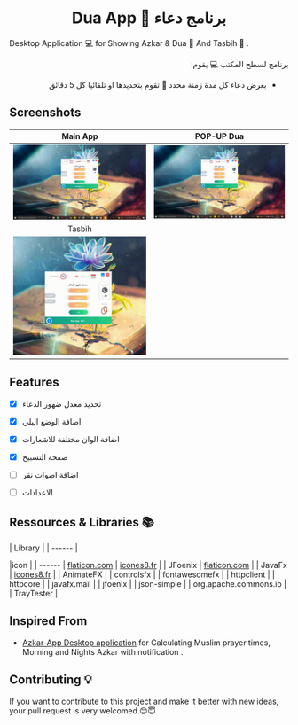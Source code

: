 <h1 align="center"> Dua App 🤲 برنامج دعاء </h1>

Desktop Application 💻 for Showing Azkar & Dua 🤲 And Tasbih 📿 . <br />

<div align="right" dir="rtl">
برنامج لسطح المكتب 💻 يقوم:
  
- بعرض دعاء كل مدة زمنة محدد 💬 تقوم بتحديدها او تلقائيا كل 5 دقائق 
</div>

## Screenshots
Main App           | POP-UP Dua
:---------------------:|:------------------:
![Main App - screenshoot](screenshots/MainV1.gif)  | ![Notifications Dua - screenshoot](screenshots/NotifV1.gif)
Tasbih            |
![Main App - screenshoot](screenshots/TasbihV1.gif)  |

## Features
* [x] تحديد معدل ضهور الدعاء  
* [x] اضافة الوضع اليلي
* [x] اضافة الوان مختلفة للاشعارات
* [x] صفحة التسبيح
* [ ] اضافة اصوات نقر
* [ ] الاعدادات


## Ressources & Libraries 📚

| Library | | ------ |

|icon | | ------ |  [flaticon.com](flaticon.com) | [icones8.fr](icones8.fr) |
| JFoenix | [flaticon.com](flaticon.com) |
| JavaFx | [icones8.fr](icones8.fr) |
| AnimateFX | 
| controlsfx | 
| fontawesomefx | 
| httpclient | 
| httpcore | 
| javafx.mail | 
| jfoenix | 
| json-simple | 
| org.apache.commons.io | 
| TrayTester | 


## Inspired From
-  [Azkar-App Desktop application](https://github.com/AbdelrahmanBayoumi/Azkar-App)  for Calculating Muslim prayer times, Morning and Nights Azkar with notification .
## Contributing 💡
If you want to contribute to this project and make it better with new ideas, your pull request is very welcomed.😊😇
